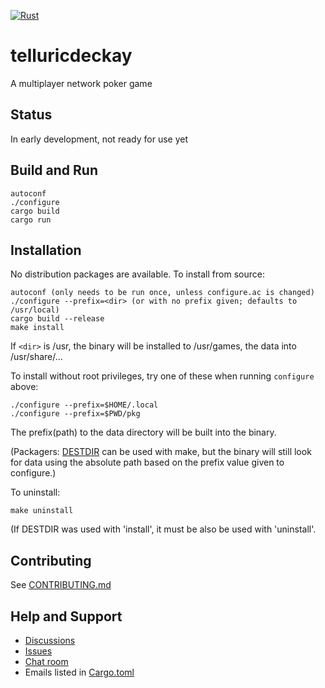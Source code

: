 [![Rust](https://github.com/TelluricDeckay/telluricdeckay/workflows/Rust/badge.svg?branch=trunk)](https://github.com/TelluricDeckay/telluricdeckay/actions?query=workflow%3ARust)

# telluricdeckay

A multiplayer network poker game

## Status

In early development, not ready for use yet

## Build and Run

    autoconf
    ./configure
    cargo build
    cargo run

## Installation

No distribution packages are available. To install from source:

    autoconf (only needs to be run once, unless configure.ac is changed)
    ./configure --prefix=<dir> (or with no prefix given; defaults to /usr/local)
    cargo build --release
    make install

If `<dir>` is /usr, the binary will be installed to /usr/games, the data into
/usr/share/...

To install without root privileges, try one of these when running
`configure` above:

    ./configure --prefix=$HOME/.local
    ./configure --prefix=$PWD/pkg

The prefix(path) to the data directory will be built into the binary.

(Packagers: [DESTDIR](https://www.gnu.org/prep/standards/html_node/DESTDIR.html)
can be used with make, but the binary will still look for data using
the absolute path based on the prefix value given to configure.)

To uninstall:

    make uninstall

(If DESTDIR was used with 'install', it must be also be used with 'uninstall'.

## Contributing

See
[CONTRIBUTING.md](https://github.com/TelluricDeckay/telluricdeckay/blob/trunk/CONTRIBUTING.md)

## Help and Support

* [Discussions](https://github.com/TelluricDeckay/telluricdeckay/discussions)
* [Issues](https://github.com/TelluricDeckay/telluricdeckay/issues)
* [Chat room](https://telluric-deckay.zulipchat.com/)
* Emails listed in [Cargo.toml](https://github.com/TelluricDeckay/telluricdeckay/blob/trunk/Cargo.toml)
